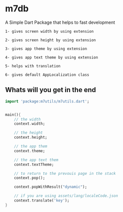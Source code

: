 # m7db

A Simple Dart Package that helps to fast development 

    1- gives screen width by using extension
    
    2- gives screen height by using extension
    
    3- gives app theme by using extension
    
    4- gives app text theme by using extension

    5- helps with translation

    6- gives default AppLocalization class

## Whats will you get in the end 

```dart
import 'package:m7utils/m7utils.dart';


main(){
    // the width
    context.width;

    // the height
    context.height;

    // the app them
    context.theme;

    // the app text them 
    context.textTheme;

    // to return to the prevouis page in the stack
    context.pop();

    context.popWithResult("dynamic");

    // if you are using assets/lang/localeCode.json
    context.translate('key');
}  
``` 

